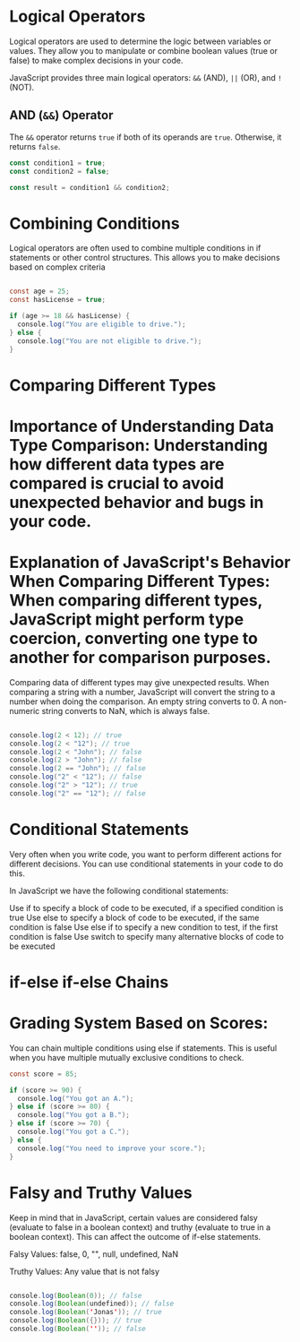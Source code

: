 # Logical Operators

Logical operators are used to determine the logic between variables or values. They allow you to manipulate or combine boolean values (true or false) to make complex decisions in your code.

JavaScript provides three main logical operators: `&&` (AND), `||` (OR), and `!` (NOT).

## AND (`&&`) Operator

The `&&` operator returns `true` if both of its operands are `true`. Otherwise, it returns `false`.

```javascript
const condition1 = true;
const condition2 = false;

const result = condition1 && condition2;
```

# Combining Conditions

Logical operators are often used to combine multiple conditions in if statements or other control structures. This allows you to make decisions based on complex criteria

```java

const age = 25;
const hasLicense = true;

if (age >= 18 && hasLicense) {
  console.log("You are eligible to drive.");
} else {
  console.log("You are not eligible to drive.");
}
```

# Comparing Different Types

# Importance of Understanding Data Type Comparison: Understanding how different data types are compared is crucial to avoid unexpected behavior and bugs in your code.

# Explanation of JavaScript's Behavior When Comparing Different Types: When comparing different types, JavaScript might perform type coercion, converting one type to another for comparison purposes.

Comparing data of different types may give unexpected results. When comparing a string with a number, JavaScript will convert the string to a number when doing the comparison. An empty string converts to 0. A non-numeric string converts to NaN, which is always false.

```java

console.log(2 < 12); // true
console.log(2 < "12"); // true
console.log(2 < "John"); // false
console.log(2 > "John"); // false
console.log(2 == "John"); // false
console.log("2" < "12"); // false
console.log("2" > "12"); // true
console.log("2" == "12"); // false

```

# Conditional Statements

Very often when you write code, you want to perform different actions for different decisions.
You can use conditional statements in your code to do this.

In JavaScript we have the following conditional statements:

Use if to specify a block of code to be executed, if a specified condition is true
Use else to specify a block of code to be executed, if the same condition is false
Use else if to specify a new condition to test, if the first condition is false
Use switch to specify many alternative blocks of code to be executed

# if-else if-else Chains

# Grading System Based on Scores:

You can chain multiple conditions using else if statements. This is useful when you have multiple mutually exclusive conditions to check.

```java
const score = 85;

if (score >= 90) {
  console.log("You got an A.");
} else if (score >= 80) {
  console.log("You got a B.");
} else if (score >= 70) {
  console.log("You got a C.");
} else {
  console.log("You need to improve your score.");
}

```

# Falsy and Truthy Values

Keep in mind that in JavaScript, certain values are considered falsy (evaluate to false in a boolean context) and truthy (evaluate to true in a boolean context). This can affect the outcome of if-else statements.

Falsy Values: false, 0, "", null, undefined, NaN

Truthy Values: Any value that is not falsy

```java

console.log(Boolean(0)); // false
console.log(Boolean(undefined)); // false
console.log(Boolean('Jonas')); // true
console.log(Boolean({})); // true
console.log(Boolean('')); // false

```
